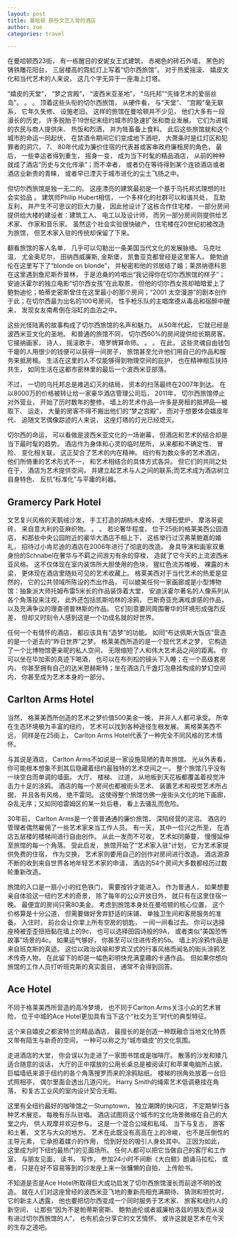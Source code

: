 ```yaml
---
layout: post
title: 曼哈顿 那些文艺入骨的酒店
author: zoe
categories: travel

---
```


在曼哈顿西23街， 有一栋醒目的安妮女王式建筑， 赤褐色的砖石外墙， 黑色的铸铁雕花阳台， 三层楼高的霓虹灯上写着“切尔西旅馆”。 对于热爱摇滚、 嬉皮文化和当代艺术的人来说， 这几个字无异于一座海上灯塔。 

“嬉皮的天堂”， “梦之宫殿”， “波西米亚圣地”， “乌托邦”“先锋艺术的爱丽丝岛”。 。 。 顶着这些头衔的切尔西旅馆， 从硬件看， 与“天堂”、 “宫殿”毫无联系， 它年久失修、 设施老旧。 这样的旅馆在曼哈顿并不少见， 他们大多有一段漫长的历史， 许多脱胎于19世纪末纽约城市的急速扩张和商业发展。 它们为进城的农民与商人提供床、 热饭和烈酒， 并为牲畜备上食料。 此后这些旅馆就和这个城市的命运一同起伏， 在禁酒令期间它们变成地下酒吧， 大萧条时是红灯区和犯罪者的洞穴， 7、 80年代成为廉价住宿的代表甚或客串政府廉租房的角色， 最后， 一些幸运者得到重生， 摇身一变， 成为当下时髦的精品酒店， 从前的种种就成了酒店“历史与文化传承”；而不幸者， 或者仍在等待得到某个连锁酒店或者酒店业新贵的青睐， 或者早已湮灭于城市进化的尘土飞扬之中。 

但切尔西旅馆是独一无二的。 这座漂亮的建筑最初是一个基于乌托邦式理想的社会实验品 。 建筑师Philip Hubert相信， 一个多样化的社群可以和谐共处， 互助互利， 并产生不可思议的巨大力量， 因此他设计了这栋合作住宅楼， 一部分房间提供给大楼的建设者：建筑工人、 电工以及设计师， 而另一部分房间则提供给艺术家、 作家和音乐家。 虽然这个社会实验很快破产， 住宅楼在20世纪初被改造为旅馆， 但艺术家入驻的传统却保留了下来。 

翻看旅馆的客人名单， 几乎可以勾勒出一条美国当代文化的发展脉络。 马克吐温， 尤金奥尼尔， 田纳西威廉斯, 金斯堡， 凯鲁亚克都曾经是这里客人。 鲍勃迪伦在这里写下了“blonde on blonde”， 并秘密和他的邻居结了婚；莱昂纳德科恩在这里遇到詹尼斯乔普林， 于是沧桑的吟唱出“我记得你在切尔西旅馆的样子”；安迪沃霍尔的独立电影“切尔西女孩”在此取景， 但他的切尔西女孩却暗暗爱上了鲍勃迪伦；帕蒂史密斯曾住在这里最小的那个房间；“2001 太空漫游”的剧本创作于此；在切尔西最为出名的100号房间， 性手枪乐队的主唱席德从毒品和宿醉中醒来， 发现女友南希倒在浴缸的血泊之中。 

这些光怪陆离的故事构成了切尔西旅馆的名声和魅力。 从50年代起， 它就已经是波西米亚文化的圣地。 和普通的旅馆不同， 切尔西60%的房间提供给长期房客。 它接纳画家， 诗人， 摇滚歌手， 塔罗牌算命师。 。 。 在此， 这些灵魂自由钱包干瘪的人用很少的钱便可以获得一间房子， 旅馆甚至允许他们用自己的作品和服务来抵房租。 生活在这里的人不仅能够得到物理空间的庇护， 也在精神相互扶持共生， 如同生活在这都市密林里的最后一个波西米亚部落。  

不过， 一切的乌托邦总是难逃幻灭的结局， 资本的扫荡最终在2007年到达。 在以8000万的价格被转让给一家豪华酒店管理公司后， 2011年， 切尔西旅馆停止对外营业， 开始了历时数年的整修， 墙上的艺术作品—许多是房租的抵押品—被取下、 运走， 大量的房客不得不搬出他们的“梦之宫殿”， 而对于想要体会嬉皮年代、 追随文艺偶像踪迹的人来说， 这座灯塔的灯光已经熄灭。  

切尔西的命运， 可以看做是波西米亚文化的一场谢幕， 但酒店和艺术的结合却是当下最时髦的趋势。 酒店作为身体和心灵的临时居所， 从来都和不确定性、 冒险、 变化相关联， 这正契合了艺术的内在精神。  纽约有为数众多的艺术酒店， 他们所倚重的艺术形式不一， 和艺术相结合的具体方式各异。 但它们的共同之处在于， 酒店为艺术提供空间， 并建立起艺术与人之间的联系;而艺术成为酒店树立自身特色、 反抗“标准化”与平庸的利器。 

## Gramercy Park Hotel

文艺复兴风格的天鹅绒沙发， 手工打造的胡桃木皮椅， 大理石壁炉， 摩洛哥瓷砖， 来自意大利的亚麻织物。 。 。 若论奢华程度， 位于25街的格莱美西公园酒店， 和那些中央公园附近的豪华大酒店不相上下， 这栋举行过汉弗莱鲍嘉的婚礼， 招待过小肯尼迪的酒店在2006年进行了彻底的改造。 身具导演和画家双重身份的Schnabel在奢华与不羁之间游刃有余的穿梭， 造就了它今天的上流波西米亚风格。 这不仅体现在室内装饰所大胆使用的色块， 猩红色流苏帷幔， 裸露的木梁， 更体现在酒店里随处可见的艺术收藏上。 格莱美西对于当代艺术的热爱是显然的， 它的公共领域所陈设的杰出作品， 可以媲美任何一家画廊或是小型博物馆：抽象派大师托姆布雷5米长的作品装饰着大堂， 安迪沃霍尔著名的人像系列从各个角落投来注视， 此外还包括凯斯哈林的涂鸦， 巴斯奇亚充满戏虐感的作品， 以及充满争议的理查德普林斯的作品。  它们刻意要同周围奢华的环境形成强烈反差， 但却又时刻令人感到这是一个功成名就的好世界。  

任何一个有情怀的酒店， 都应该具有“造梦”的功能。 如同“布达佩斯大饭店”营造的是一个逝去的“昨日世界”之梦， 格莱美西所造的是一个现代艺术之梦， 它构造了一个比博物馆更亲昵的私人空间， 无限缩短了人和伟大艺术品之间的距离。 你可以坐在毕加索的真迹下喝酒， 也可以在布列松的镜头下入睡；在一个高级套房内， 你甚至拥有自己的达米恩赫斯特；坐在酒店几千盏灯泡悬挂构成的梦幻空间内， 你甚至成为艺术本身的一部分。 


## Carlton Arms Hotel

当然， 格莱美西所创造的艺术之梦价值500美金一晚， 并非人人都可承受。 所幸在生态环境极为丰富的纽约， 艺术可以找到各种途径生根发展。 离格莱美西不远， 同样是在25街上， Carlton Arms Hotel代表了一种完全不同风格的艺术情怀。 

与其说是酒店， Carlton Arms不如说是一家设施简陋的青年旅馆。 光从外表看， 你可能根本想象不到其后隐藏着纽约最独特的艺术空间之一。  整个旅馆几乎没有一块空白而单调的墙面。 大厅、 楼梯、 过道， 从地板到天花板都覆盖着视觉冲击力十足的涂鸦。 酒店的每一个房间也都被街头艺术、 装置艺术和视觉艺术所占据， 并且各有风格， 绝不雷同。 这使得整个旅馆仿佛一座街头文化的地下画廊， 杂乱无序；又如同哈雷姆区的某一处后巷， 看上去骚乱而危险。 

30年前， Carlton Arms是一个普普通通的廉价旅馆， 深陷经营的泥沼。 酒店的管理者偶然雇佣了一些艺术家来当工作人员。 有一天， 其中一位兴之所至， 在酒店五层楼的楼梯间进行自由创作。 从此一发而不可收， 艺术如同藤蔓， 慢慢延伸至旅馆的每一个角落。 受此启发， 旅馆开始了“艺术家入驻”计划， 它为艺术家提供免费的住宿， 作为交换， 艺术家则要用自己的创作对房间进行改造。 酒店源源不断的收到来自世界各地年轻艺术家的申请， 酒店的54个房间大多数都经历过数轮重新改造。 

旅馆的入口是一扇小小的红色铁门， 需要按铃才能进入。 作为普通人， 如果想要亲自体验这一纽约艺术的奇景， 除了每年的公众开放日外， 就只有在这里住宿一晚。 最便宜的房间只需80美金。 考虑到旅馆本身处在曼哈顿的核心位置， 这个价格算是十分公道， 但需要做好舍弃舒适的床铺、 单独卫生间和客房服务的准备。 入住时， 前台会让你拿上所有空房的钥匙， 一间一间看过去。 你可以选择座椅被歪歪扭扭黏在墙上的9c， 也可以选择田园诗般的9A， 或者类似“美国恐怖故事”场景的4c。 如果运气够好， 你甚至可以住进传奇的5b。 墙上的涂鸦作品是来自班克斯的真迹。 这位以政治讽喻和罗宾汉式的行事风格而闻名的街头涂鸦艺术传奇人物， 在此留下的却是一幅色彩明快充满童趣的卡通作品。 但如果你想向旅馆的工作人员打听班克斯的真实面目， 通常不会得到回答。  

## Ace Hotel

不同于格莱美西所营造的高冷梦境， 也不同于Carlton Arms关注小众的艺术冒险， 位于中城的Ace Hotel更加具有当下这个“社交为王”时代的典型特征。 

这个来自嬉皮之都波特兰的精品酒店， 最擅长的是创造一种既融合当地文化特质又带有陌生与新奇的空间， 一种可以称之为“城市嬉皮”的文化氛围。 

走进酒店的大堂， 你会误以为走进了一家图书馆或是咖啡厅。 散落的沙发和矮几适合随意的谈话， 大厅的正中摆放的公用长桌总是被阅读灯和苹果电脑所占据， 巨幅墙纸来源于纽约的各个角落搜罗而来的涂鸦贴纸。 楼梯的拐角处放着一台旧式照相亭， 偶尔里面会透出几道闪光。 Harry Smith的绳索艺术低调悬挂在角落， 和复古工业风的室内设计契合无暇。 

这里有全纽约最好的咖啡馆之一Stumptown， 独立潮牌的快闪店， 不定期举行各种艺术展览， 每晚有乐队驻唱。 酒店试图将这个城市的文化场景微缩在自己的大堂之内， 供人观摩并欢迎参与。 这是一个混合公域和私域、 当下与复古， 游客和土著， 文艺与大众的地方。 艺术在此既没有高高在上的冷峻， 也不是压倒性的主导元素， 它承担着媒介的作用， 恰到好处的吸引人身处其中。 正因为如此， 这里成为时下纽约最热门的见面场所。 任何人都可以把它当做自己的客厅和工作室， 与朋友见面， 读书， 写作， 参加24小时不间断《大白鲸》朗诵马拉松， 或者， 只是在好不容易等到的沙发座上来一张慵懒的自拍， 上传脸书。 

不知道是否是Ace Hotel所取得巨大成功启发了切尔西旅馆漫长而前途不明的改造。 就在人们对这座曾经的波西米亚飞地的重新亮相充满期待、 猜测和担忧时， 它的新主人透露， 他也要把切尔西变成一个同时服务于艺术家、 旅客和纽约人的新空间， 让那些“因为不是帕蒂斯密斯、 鲍勃迪伦或者威廉柏洛兹的朋友而从没有进过切尔西旅馆的人”， 也有机会分享它的文艺情怀。 或许这就是艺术在今天的生存之道吧。 
